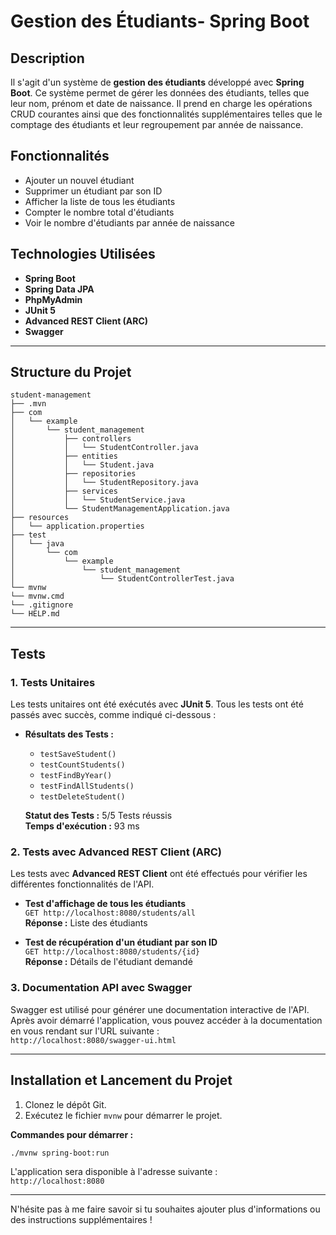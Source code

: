 # Gestion des Étudiants- Spring Boot

## Description
Il s'agit d'un système de **gestion des étudiants** développé avec **Spring Boot**. Ce système permet de gérer les données des étudiants, telles que leur nom, prénom et date de naissance. Il prend en charge les opérations CRUD courantes ainsi que des fonctionnalités supplémentaires telles que le comptage des étudiants et leur regroupement par année de naissance.

## Fonctionnalités
- Ajouter un nouvel étudiant
- Supprimer un étudiant par son ID
- Afficher la liste de tous les étudiants
- Compter le nombre total d'étudiants
- Voir le nombre d'étudiants par année de naissance

## Technologies Utilisées
- **Spring Boot**
- **Spring Data JPA**
- **PhpMyAdmin** 
- **JUnit 5** 
- **Advanced REST Client (ARC)** 
- **Swagger** 

---

## Structure du Projet

```
student-management
├── .mvn
├── com
│   └── example
│       └── student_management
│           ├── controllers
│           │   └── StudentController.java
│           ├── entities
│           │   └── Student.java
│           ├── repositories
│           │   └── StudentRepository.java
│           ├── services
│           │   └── StudentService.java
│           └── StudentManagementApplication.java
├── resources
│   └── application.properties
├── test
│   └── java
│       └── com
│           └── example
│               └── student_management
│                   └── StudentControllerTest.java
└── mvnw
└── mvnw.cmd
└── .gitignore
└── HELP.md
```

---

## Tests

### 1. Tests Unitaires

Les tests unitaires ont été exécutés avec **JUnit 5**. Tous les tests ont été passés avec succès, comme indiqué ci-dessous :

- **Résultats des Tests :**
  - `testSaveStudent()`
  - `testCountStudents()`
  - `testFindByYear()`
  - `testFindAllStudents()`
  - `testDeleteStudent()`

  **Statut des Tests :** 5/5 Tests réussis  
  **Temps d'exécution :** 93 ms

### 2. Tests avec **Advanced REST Client (ARC)**

Les tests avec **Advanced REST Client** ont été effectués pour vérifier les différentes fonctionnalités de l'API.

- **Test d'affichage de tous les étudiants**  
  `GET http://localhost:8080/students/all`  
  **Réponse :** Liste des étudiants

- **Test de récupération d'un étudiant par son ID**  
  `GET http://localhost:8080/students/{id}`  
  **Réponse :** Détails de l'étudiant demandé

### 3. Documentation API avec **Swagger**

Swagger est utilisé pour générer une documentation interactive de l'API. Après avoir démarré l'application, vous pouvez accéder à la documentation en vous rendant sur l'URL suivante :  
`http://localhost:8080/swagger-ui.html`

---

## Installation et Lancement du Projet

1. Clonez le dépôt Git.
2. Exécutez le fichier `mvnw` pour démarrer le projet.

**Commandes pour démarrer :**
```bash
./mvnw spring-boot:run
```

L'application sera disponible à l'adresse suivante :  
`http://localhost:8080`

---

N'hésite pas à me faire savoir si tu souhaites ajouter plus d'informations ou des instructions supplémentaires !
